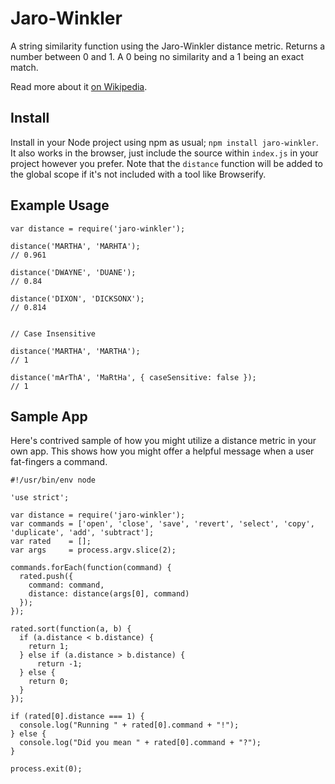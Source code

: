 # Jaro-Winkler

A string similarity function using the Jaro-Winkler distance metric. Returns a
number between 0 and 1. A 0 being no similarity and a 1 being an exact match.

Read more about it [on Wikipedia](http://en.wikipedia.org/wiki/Jaro–Winkler_distance).

## Install

Install in your Node project using npm as usual; `npm install jaro-winkler`. It
also works in the browser, just include the source within `index.js` in your
project however you prefer. Note that the `distance` function will be added to
the global scope if it's not included with a tool like Browserify.

## Example Usage

```
var distance = require('jaro-winkler');

distance('MARTHA', 'MARHTA');
// 0.961

distance('DWAYNE', 'DUANE');
// 0.84

distance('DIXON', 'DICKSONX');
// 0.814


// Case Insensitive

distance('MARTHA', 'MARTHA');
// 1

distance('mArThA', 'MaRtHa', { caseSensitive: false });
// 1
```

## Sample App

Here's contrived sample of how you might utilize a distance metric in your own
app. This shows how you might offer a helpful message when a user fat-fingers a
command.

```
#!/usr/bin/env node

'use strict';

var distance = require('jaro-winkler');
var commands = ['open', 'close', 'save', 'revert', 'select', 'copy', 'duplicate', 'add', 'subtract'];
var rated    = [];
var args     = process.argv.slice(2);

commands.forEach(function(command) {
  rated.push({
    command: command,
    distance: distance(args[0], command)
  });
});

rated.sort(function(a, b) {
  if (a.distance < b.distance) {
    return 1;
  } else if (a.distance > b.distance) {
      return -1;
  } else {
    return 0;
  }
});

if (rated[0].distance === 1) {
  console.log("Running " + rated[0].command + "!");
} else {
  console.log("Did you mean " + rated[0].command + "?");
}

process.exit(0);
```
